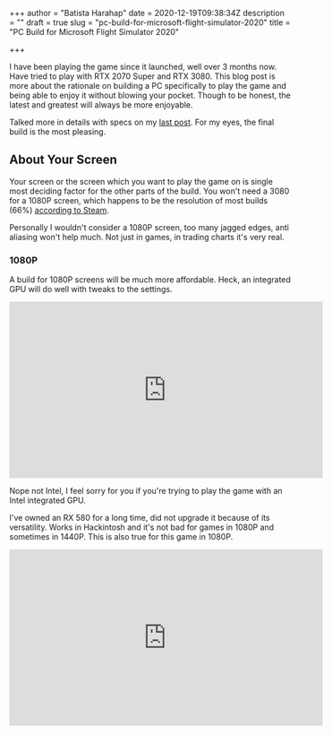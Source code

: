 +++
author = "Batista Harahap"
date = 2020-12-19T09:38:34Z
description = ""
draft = true
slug = "pc-build-for-microsoft-flight-simulator-2020"
title = "PC Build for Microsoft Flight Simulator 2020"

+++


I have been playing the game since it launched, well over 3 months now. Have tried to play with RTX 2070 Super and RTX 3080. This blog post is more about the rationale on building a PC specifically to play the game and being able to enjoy it without blowing your pocket. Though to be honest, the latest and greatest will always be more enjoyable.

Talked more in details with specs on my [last post](https://bango29.com/microsoft-flight-simulator-8700k-3700x-5600x-with-an-rtx-3080/). For my eyes, the final build is the most pleasing.

## About Your Screen

Your screen or the screen which you want to play the game on is single most deciding factor for the other parts of the build. You won't need a 3080 for a 1080P screen, which happens to be the resolution of most builds (66%) [according to Steam](https://store.steampowered.com/hwsurvey/Steam-Hardware-Software-Survey-Welcome-to-Steam).

Personally I wouldn't consider a 1080P screen, too many jagged edges, anti aliasing won't help much. Not just in games, in trading charts it's very real. 

### 1080P

A build for 1080P screens will be much more affordable. Heck, an integrated GPU will do well with tweaks to the settings.

<iframe width="560" height="315" src="https://www.youtube.com/embed/uhfRl4hA-Bw" frameborder="0" allow="accelerometer; autoplay; clipboard-write; encrypted-media; gyroscope; picture-in-picture" allowfullscreen></iframe>

Nope not Intel, I feel sorry for you if you're trying to play the game with an Intel integrated GPU.

I've owned an RX 580 for a long time, did not upgrade it because of its versatility. Works in Hackintosh and it's not bad for games in 1080P and sometimes in 1440P. This is also true for this game in 1080P.

<iframe width="560" height="315" src="https://www.youtube.com/embed/4Mn54Y23gIA" frameborder="0" allow="accelerometer; autoplay; clipboard-write; encrypted-media; gyroscope; picture-in-picture" allowfullscreen></iframe>

